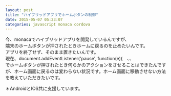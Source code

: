 ```yaml
---
layout: post
title: "ハイブリッドアプリでホームボタンの制御"
date: 2015-05-07 05:23:07
categories: javascript monaca cordova
---
```

<p>今、monacaでハイブリッドアプリを開発しているんですが、<br>
端末のホームボタンが押されたときホームに戻るのを止めたいんです。<br>
アプリを終了せず、そのまま置きたいんです。<br>
現在、document.addEventListener('pause', function(e){　、、<br>
でホームボタンが押されたとき何らかのアクションをさせることはできたんですが、ホーム画面に戻るのは変わらない状況です。ホーム画面に移動させない方法を教えていただきたいです。</p>

<p>＊AndroidとIOS共に支援しています。</p>

